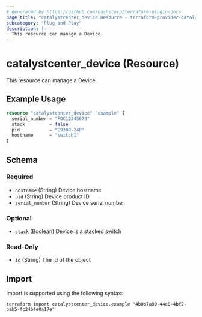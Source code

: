 ```yaml
---
# generated by https://github.com/hashicorp/terraform-plugin-docs
page_title: "catalystcenter_device Resource - terraform-provider-catalystcenter"
subcategory: "Plug and Play"
description: |-
  This resource can manage a Device.
---
```


# catalystcenter_device (Resource)

This resource can manage a Device.

## Example Usage

```terraform
resource "catalystcenter_device" "example" {
  serial_number = "FOC12345678"
  stack         = false
  pid           = "C9300-24P"
  hostname      = "switch1"
}
```

<!-- schema generated by tfplugindocs -->
## Schema

### Required

- `hostname` (String) Device hostname
- `pid` (String) Device product ID
- `serial_number` (String) Device serial number

### Optional

- `stack` (Boolean) Device is a stacked switch

### Read-Only

- `id` (String) The id of the object

## Import

Import is supported using the following syntax:

```shell
terraform import catalystcenter_device.example "4b0b7a80-44c0-4bf2-bab5-fc24b4e0a17e"
```
